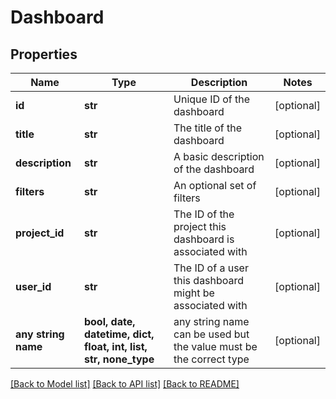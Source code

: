 # Dashboard


## Properties
Name | Type | Description | Notes
------------ | ------------- | ------------- | -------------
**id** | **str** | Unique ID of the dashboard | [optional] 
**title** | **str** | The title of the dashboard | [optional] 
**description** | **str** | A basic description of the dashboard | [optional] 
**filters** | **str** | An optional set of filters | [optional] 
**project_id** | **str** | The ID of the project this dashboard is associated with | [optional] 
**user_id** | **str** | The ID of a user this dashboard might be associated with | [optional] 
**any string name** | **bool, date, datetime, dict, float, int, list, str, none_type** | any string name can be used but the value must be the correct type | [optional]

[[Back to Model list]](../README.md#documentation-for-models) [[Back to API list]](../README.md#documentation-for-api-endpoints) [[Back to README]](../README.md)


